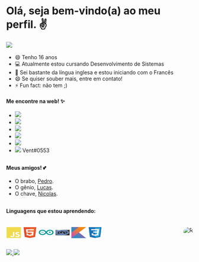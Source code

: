 # Olá, seja bem-vindo(a) ao meu perfil. ✌
<img src="https://hd-wallpaper.wiki/wp-content/uploads/2022/02/how-to-make-a-gif-a-live-wallpaper-iphone.gif">

- 😄 Tenho 16 anos
- 💻 Atualmente estou cursando Desenvolvimento de Sistemas
- 💬 Sei bastante da língua inglesa e estou iniciando com o Francês
- 😄 Se quiser souber mais, entre em contato!
- ⚡ Fun fact: não tem ;)


#### Me encontre na web! ✨
  
- <a href="https://www.youtube.com/channel/UCMuEM5PS-uaeUAY3KR-atBg" target="_blank"><img src="https://img.shields.io/badge/YouTube-FF0000?style=for-the-badge&logo=youtube&logoColor=white" target="_blank"></a>
- <a href="https://instagram.com/ventmgl?igshid=YmMyMTA2M2Y=" target="_blank"><img src="https://img.shields.io/badge/-Instagram-%23E4405F?style=for-the-badge&logo=instagram&logoColor=white" target="_blank"></a>
- <a href = "mailto:migueldkj@gmail.com"><img src="https://img.shields.io/badge/Gmail-D14836?style=for-the-badge&logo=gmail&logoColor=white" target="_blank"></a>
- <a href ="wa.me/message/ZOJ3LP7LFVKQB1" target="_blank"><img src="https://img.shields.io/badge/WhatsApp-25D366?style=for-the-badge&logo=whatsapp&logoColor=white" target="_blank"></a> 
- <a href="https://pin.it/7ECh9Aj" target="_blank"><img src="https://img.shields.io/badge/Pinterest-%23E60023.svg?&style=for-the-badge&logo=Pinterest&logoColor=white" target="_blank"></a>
- <a href="" target="_blank"><img src="https://img.shields.io/badge/Discord-7289DA?style=for-the-badge&logo=discord&logoColor=white" target="_blank"></a> Vent#0553

##
  
#### Meus amigos! 💕
  
- O brabo, <a href="https://github.com/pedrojesus44">Pedro</a>.
- O gênio, <a href="https://github.com/LucasSouzaBorges">Lucas</a>.
- O chave, <a href="https://github.com/nicolas-oliiveira">Nicolas</a>.

## 

#### Linguagens que estou aprendendo:

<div style="display: inline_block"><br>
  <img align="center" alt="Js" height="30" width="40" src="https://raw.githubusercontent.com/devicons/devicon/master/icons/javascript/javascript-plain.svg">
  <img align="center" alt="HTML" height="30" width="40" src="https://raw.githubusercontent.com/devicons/devicon/master/icons/html5/html5-original.svg">
  <img align="center" alt="ardu" height="30" width="40" src="https://raw.githubusercontent.com/devicons/devicon/master/icons/arduino/arduino-original.svg">
  <img align="center" alt="Php" height="30" width="40" src="https://raw.githubusercontent.com/devicons/devicon/master/icons/php/php-original.svg">
  <img align="center" alt="Csharp" height="30" width="40" src="https://raw.githubusercontent.com/devicons/devicon/master/icons/kotlin/kotlin-original.svg">
  <img align="center" alt="CSS" height="30" width="40" src="https://raw.githubusercontent.com/devicons/devicon/master/icons/css3/css3-original.svg">
  <img align="right" alt="R" height="150" style="border-radius:50px;" src="https://c.tenor.com/puCBi3nabCQAAAAC/the-batman-robert-pattinson.gif">
</div>

##

<div>
<a href="https://github.com/miguelvent">
<img height="180em" src="https://github-readme-stats.vercel.app/api/top-langs/?username=miguelvent&layout=compact&langs_count=7&theme=synthwave">
<img height="180em" src="https://github-readme-stats.vercel.app/api?username=miguelvent&show_icons=true&theme=synthwave&include_all_commits=true&count_private=true">
</div>

